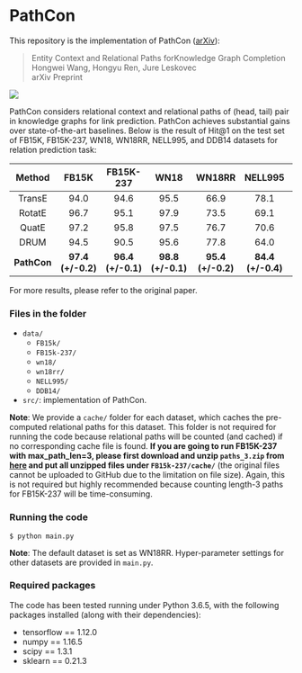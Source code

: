 # PathCon

This repository is the implementation of PathCon ([arXiv](https://arxiv.org/abs/2002.06757)):
> Entity Context and Relational Paths forKnowledge Graph Completion  
Hongwei Wang, Hongyu Ren, Jure Leskovec  
arXiv Preprint

![](https://github.com/hwwang55/PathCon/blob/master/model.png)

PathCon considers relational context and relational paths of (head, tail) pair in knowledge graphs for link prediction.
PathCon achieves substantial gains over state-of-the-art baselines.
Below is the result of Hit@1 on the test set of FB15K, FB15K-237, WN18, WN18RR, NELL995, and DDB14 datasets for relation prediction task:

| Method      | FB15K | FB15K-237 | WN18  | WN18RR | NELL995 | DDB14 |
| :---------: | :---: | :------:  | :---: | :----: | :----:  | :---: |
| TransE      | 94.0  | 94.6      | 95.5  | 66.9   | 78.1    | 94.8  |
| RotatE      | 96.7  | 95.1      | 97.9  | 73.5   | 69.1    | 93.4  |
| QuatE       | 97.2  | 95.8      | 97.5  | 76.7   | 70.6    | 92.2  |
| DRUM        | 94.5  | 90.5      | 95.6  | 77.8   | 64.0    | 93.0  |
| __PathCon__ | __97.4 (+/-0.2)__ | __96.4 (+/-0.1)__ | __98.8 (+/-0.1)__ | __95.4 (+/-0.2)__ | __84.4 (+/-0.4)__ | __96.6 (+/-0.1)__ |

For more results, please refer to the original paper.

### Files in the folder

- `data/`
  - `FB15k/`
  - `FB15k-237/`
  - `wn18/`
  - `wn18rr/`
  - `NELL995/`
  - `DDB14/`
- `src/`: implementation of PathCon.

__Note__: We provide a `cache/` folder for each dataset, which caches the pre-computed relational paths for this dataset.
This folder is not required for running the code because relational paths will be counted (and cached) if no corresponding cache file is found. 
**If you are going to run FB15K-237 with max_path_len=3, please first download and unzip ``paths_3.zip`` from [here](https://drive.google.com/file/d/1uF42OgIQY0f_G8z0Wwk90AQ_KEueqhsv/view?usp=sharing) and put all unzipped files under ``FB15k-237/cache/``** (the original files cannot be uploaded to GitHub due to the limitation on file size).
Again, this is not required but highly recommended because counting length-3 paths for FB15K-237 will be time-consuming.



### Running the code

```
$ python main.py
```
__Note__: The default dataset is set as WN18RR.
Hyper-parameter settings for other datasets are provided in  `main.py`.


### Required packages

The code has been tested running under Python 3.6.5, with the following packages installed (along with their dependencies):

- tensorflow == 1.12.0
- numpy == 1.16.5
- scipy == 1.3.1
- sklearn == 0.21.3
